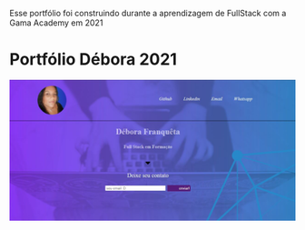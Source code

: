 
Esse portfólio foi construindo durante a aprendizagem de FullStack com a Gama Academy em 2021

<h1>Portfólio Débora 2021</h1>

<p align="center">
  <img src="img/portfolio.JPG" title="Meu portfolio">
